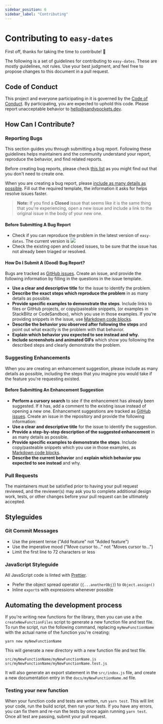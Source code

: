 ```yaml
---
sidebar_position: 6
sidebar_label: "Contributing"
---
```


# Contributing to `easy-dates`

First off, thanks for taking the time to contribute! :tada:

The following is a set of guidelines for contributing to `easy-dates`. These are mostly guidelines, not rules. Use your best judgment, and feel free to propose changes to this document in a pull request.

## Code of Conduct

This project and everyone participating in it is governed by the [Code of Conduct](code-of-conduct). By participating, you are expected to uphold this code. Please report unacceptable behavior to [hello@sandypockets.dev](mailto:hello@sandypockets.dev).

## How Can I Contribute?

### Reporting Bugs

This section guides you through submitting a bug report. Following these guidelines helps maintainers and the community understand your report, reproduce the behavior, and find related reports.

Before creating bug reports, please check [this list](#before-submitting-a-bug-report) as you might find out that you don't need to create one. 

When you are creating a bug report, please [include as many details as possible](#how-do-i-submit-a-good-bug-report). Fill out the required template, the information it asks for helps resolve issues faster.

> **Note:** If you find a **Closed** issue that seems like it is the same thing that you're experiencing, open a new issue and include a link to the original issue in the body of your new one.

#### Before Submitting A Bug Report

* Check if you can reproduce the problem in the latest version of `easy-dates`. The current version is [![](https://img.shields.io/npm/v/easy-dates?color=%231eb319&label=)](https://www.npmjs.com/package/easy-dates)
* Check the existing open and closed issues, to be sure that the issue has not already been triaged or resolved.

#### How Do I Submit A (Good) Bug Report?

Bugs are tracked as [GitHub issues](https://guides.github.com/features/issues/). Create an issue, and provide the following information by filling in the questions in the issue template.

* **Use a clear and descriptive title** for the issue to identify the problem.
* **Describe the exact steps which reproduce the problem** in as many details as possible. 
* **Provide specific examples to demonstrate the steps**. Include links to files or GitHub projects, or copy/pasteable snippets, (or examples in StackBlitz or CodeSandbox), which you use in those examples. If you're providing snippets in the issue, use [Markdown code blocks](https://help.github.com/articles/markdown-basics/#multiple-lines).
* **Describe the behavior you observed after following the steps** and point out what exactly is the problem with that behavior.
* **Explain which behavior you expected to see instead and why.**
* **Include screenshots and animated GIFs** which show you following the described steps and clearly demonstrate the problem.

### Suggesting Enhancements
When you are creating an enhancement suggestion, please include as many details as possible, including the steps that you imagine you would take if the feature you're requesting existed.

#### Before Submitting An Enhancement Suggestion

* **Perform a cursory search** to see if the enhancement has already been suggested. If it has, add a comment to the existing issue instead of opening a new one. Enhancement suggestions are tracked as [GitHub issues](https://guides.github.com/features/issues/). Create an issue in the repository and provide the following information:
* **Use a clear and descriptive title** for the issue to identify the suggestion.
* **Provide a step-by-step description of the suggested enhancement** in as many details as possible.
* **Provide specific examples to demonstrate the steps**. Include copy/pasteable snippets which you use in those examples, as [Markdown code blocks](https://help.github.com/articles/markdown-basics/#multiple-lines).
* **Describe the current behavior** and **explain which behavior you expected to see instead** and why.

### Pull Requests

The maintainers must be satisfied prior to having your pull request reviewed, and the reviewer(s) may ask you to complete additional design work, tests, or other changes before your pull request can be ultimately accepted.

## Styleguides

### Git Commit Messages

* Use the present tense ("Add feature" not "Added feature")
* Use the imperative mood ("Move cursor to..." not "Moves cursor to...")
* Limit the first line to 72 characters or less

### JavaScript Styleguide

All JavaScript code is linted with [Prettier](https://prettier.io/).

* Prefer the object spread operator (`{...anotherObj}`) to `Object.assign()`
* Inline `export`s with expressions whenever possible

## Automating the development process
If you're writing new functions for the library, then you can use a the `createNewFunctionFiles` script to generate a new function file and test file. To run the script, run the following command, replacing `myNewFunctionName` with the actual name of the function you're creating: 

```shell
yarn new myNewFunctionName
```

This will generate a new directory with a new function file and test file.

```shell
src/myNewFunctionName/myNewFunctionName.js
src/myNewFunctionName/myNewFunctionName.test.js
```

It will also generate an export statement in the `src/index.js` file, and create a new documentation entry in the `docs/myNewFunctionName.md` file.

### Testing your new function
When your function code and tests are written, run `yarn test`. This will lint your code, run the build script, then run your tests. If you have any errors, you can fix them and re-run the tests by once again running `yarn test`. Once all test are passing, submit your pull request.
